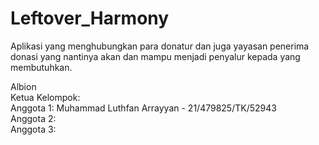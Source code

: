 # Leftover_Harmony
Aplikasi yang menghubungkan para donatur dan juga yayasan penerima donasi yang nantinya akan dan mampu menjadi penyalur kepada yang membutuhkan.

Albion \
Ketua Kelompok: \
Anggota 1: Muhammad Luthfan Arrayyan - 21/479825/TK/52943\
Anggota 2: \
Anggota 3: 
